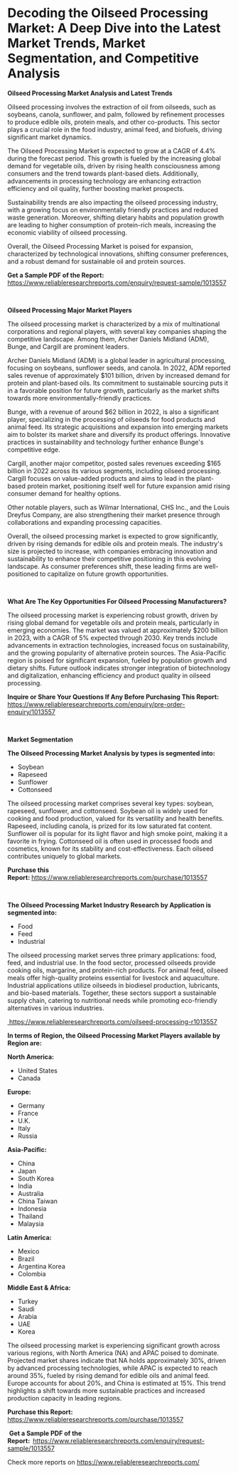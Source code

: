 <p><h1>Decoding the Oilseed Processing Market: A Deep Dive into the Latest Market Trends, Market Segmentation, and Competitive Analysis</h1></p><p><strong>Oilseed Processing Market Analysis and Latest Trends</strong></p>
<p><p>Oilseed processing involves the extraction of oil from oilseeds, such as soybeans, canola, sunflower, and palm, followed by refinement processes to produce edible oils, protein meals, and other co-products. This sector plays a crucial role in the food industry, animal feed, and biofuels, driving significant market dynamics.</p><p>The Oilseed Processing Market is expected to grow at a CAGR of 4.4% during the forecast period. This growth is fueled by the increasing global demand for vegetable oils, driven by rising health consciousness among consumers and the trend towards plant-based diets. Additionally, advancements in processing technology are enhancing extraction efficiency and oil quality, further boosting market prospects.</p><p>Sustainability trends are also impacting the oilseed processing industry, with a growing focus on environmentally friendly practices and reduced waste generation. Moreover, shifting dietary habits and population growth are leading to higher consumption of protein-rich meals, increasing the economic viability of oilseed processing.</p><p>Overall, the Oilseed Processing Market is poised for expansion, characterized by technological innovations, shifting consumer preferences, and a robust demand for sustainable oil and protein sources.</p></p>
<p><strong>Get a Sample PDF of the Report:&nbsp;</strong> <a href="https://www.reliableresearchreports.com/enquiry/request-sample/1013557?utm_campaign=3124&utm_medium=2&utm_source=Github&utm_content=ia&utm_term=06032025&utm_id=oilseed-processing">https://www.reliableresearchreports.com/enquiry/request-sample/1013557</a></p>
<p>&nbsp;</p>
<p><strong>Oilseed Processing Major Market Players</strong></p>
<p><p>The oilseed processing market is characterized by a mix of multinational corporations and regional players, with several key companies shaping the competitive landscape. Among them, Archer Daniels Midland (ADM), Bunge, and Cargill are prominent leaders.</p><p>Archer Daniels Midland (ADM) is a global leader in agricultural processing, focusing on soybeans, sunflower seeds, and canola. In 2022, ADM reported sales revenue of approximately $101 billion, driven by increased demand for protein and plant-based oils. Its commitment to sustainable sourcing puts it in a favorable position for future growth, particularly as the market shifts towards more environmentally-friendly practices.</p><p>Bunge, with a revenue of around $62 billion in 2022, is also a significant player, specializing in the processing of oilseeds for food products and animal feed. Its strategic acquisitions and expansion into emerging markets aim to bolster its market share and diversify its product offerings. Innovative practices in sustainability and technology further enhance Bunge's competitive edge.</p><p>Cargill, another major competitor, posted sales revenues exceeding $165 billion in 2022 across its various segments, including oilseed processing. Cargill focuses on value-added products and aims to lead in the plant-based protein market, positioning itself well for future expansion amid rising consumer demand for healthy options.</p><p>Other notable players, such as Wilmar International, CHS Inc., and the Louis Dreyfus Company, are also strengthening their market presence through collaborations and expanding processing capacities.</p><p>Overall, the oilseed processing market is expected to grow significantly, driven by rising demands for edible oils and protein meals. The industry's size is projected to increase, with companies embracing innovation and sustainability to enhance their competitive positioning in this evolving landscape. As consumer preferences shift, these leading firms are well-positioned to capitalize on future growth opportunities.</p></p>
<p>&nbsp;</p>
<p><strong>What Are The Key Opportunities For Oilseed Processing Manufacturers?</strong></p>
<p><p>The oilseed processing market is experiencing robust growth, driven by rising global demand for vegetable oils and protein meals, particularly in emerging economies. The market was valued at approximately $200 billion in 2023, with a CAGR of 5% expected through 2030. Key trends include advancements in extraction technologies, increased focus on sustainability, and the growing popularity of alternative protein sources. The Asia-Pacific region is poised for significant expansion, fueled by population growth and dietary shifts. Future outlook indicates stronger integration of biotechnology and digitalization, enhancing efficiency and product quality in oilseed processing.</p></p>
<p><strong>Inquire or Share Your Questions If Any Before Purchasing This Report:</strong> <a href="https://www.reliableresearchreports.com/enquiry/pre-order-enquiry/1013557?utm_campaign=3124&utm_medium=2&utm_source=Github&utm_content=ia&utm_term=06032025&utm_id=oilseed-processing">https://www.reliableresearchreports.com/enquiry/pre-order-enquiry/1013557</a></p>
<p>&nbsp;</p>
<p><strong>Market Segmentation</strong></p>
<p><strong>The Oilseed Processing Market Analysis by types is segmented into:</strong></p>
<p><ul><li>Soybean</li><li>Rapeseed</li><li>Sunflower</li><li>Cottonseed</li></ul></p>
<p><p>The oilseed processing market comprises several key types: soybean, rapeseed, sunflower, and cottonseed. Soybean oil is widely used for cooking and food production, valued for its versatility and health benefits. Rapeseed, including canola, is prized for its low saturated fat content. Sunflower oil is popular for its light flavor and high smoke point, making it a favorite in frying. Cottonseed oil is often used in processed foods and cosmetics, known for its stability and cost-effectiveness. Each oilseed contributes uniquely to global markets.</p></p>
<p><strong>Purchase this Report:&nbsp;</strong><a href="https://www.reliableresearchreports.com/purchase/1013557?utm_campaign=3124&utm_medium=2&utm_source=Github&utm_content=ia&utm_term=06032025&utm_id=oilseed-processing">https://www.reliableresearchreports.com/purchase/1013557</a></p>
<p>&nbsp;</p>
<p><strong>The Oilseed Processing Market Industry Research by Application is segmented into:</strong></p>
<p><ul><li>Food</li><li>Feed</li><li>Industrial</li></ul></p>
<p><p>The oilseed processing market serves three primary applications: food, feed, and industrial use. In the food sector, processed oilseeds provide cooking oils, margarine, and protein-rich products. For animal feed, oilseed meals offer high-quality proteins essential for livestock and aquaculture. Industrial applications utilize oilseeds in biodiesel production, lubricants, and bio-based materials. Together, these sectors support a sustainable supply chain, catering to nutritional needs while promoting eco-friendly alternatives in various industries.</p></p>
<p><a href="https://www.reliableresearchreports.com/oilseed-processing-r1013557?utm_campaign=3124&utm_medium=2&utm_source=Github&utm_content=ia&utm_term=06032025&utm_id=oilseed-processing">&nbsp;https://www.reliableresearchreports.com/oilseed-processing-r1013557</a></p>
<p><strong>In terms of Region, the Oilseed Processing Market Players available by Region are:</strong></p>
<p>
    <p> <strong> North America: </strong>
        <ul>
            <li>United States</li>
            <li>Canada</li>
        </ul>
        </p> 
    <p> <strong> Europe: </strong>
        <ul>
            <li>Germany</li>
            <li>France</li>
            <li>U.K.</li>
            <li>Italy</li>
            <li>Russia</li>
        </ul>
        </p> 
    <p> <strong> Asia-Pacific: </strong>
        <ul>
            <li>China</li>
            <li>Japan</li>
            <li>South Korea</li>
            <li>India</li>
            <li>Australia</li>
            <li>China Taiwan</li>
            <li>Indonesia</li>
            <li>Thailand</li>
            <li>Malaysia</li>
        </ul>
        </p> 
    <p> <strong> Latin America: </strong>
        <ul>
            <li>Mexico</li>
            <li>Brazil</li>
            <li>Argentina Korea</li>
            <li>Colombia</li>
        </ul>
        </p> 
    <p> <strong> Middle East & Africa: </strong>
        <ul>
            <li>Turkey</li>
            <li>Saudi</li>
            <li>Arabia</li>
            <li>UAE</li>
            <li>Korea</li>
        </ul>
    </p>
    </p>
<p><p>The oilseed processing market is experiencing significant growth across various regions, with North America (NA) and APAC poised to dominate. Projected market shares indicate that NA holds approximately 30%, driven by advanced processing technologies, while APAC is expected to reach around 35%, fueled by rising demand for edible oils and animal feed. Europe accounts for about 20%, and China is estimated at 15%. This trend highlights a shift towards more sustainable practices and increased production capacity in leading regions.</p></p>
<p><strong>Purchase this Report: </strong><a href="https://www.reliableresearchreports.com/purchase/1013557?utm_campaign=3124&utm_medium=2&utm_source=Github&utm_content=ia&utm_term=06032025&utm_id=oilseed-processing">https://www.reliableresearchreports.com/purchase/1013557</a></p>
<p>&nbsp;<strong>Get a Sample PDF of the Report:&nbsp;&nbsp;</strong><a href="https://www.reliableresearchreports.com/enquiry/request-sample/1013557?utm_campaign=3124&utm_medium=2&utm_source=Github&utm_content=ia&utm_term=06032025&utm_id=oilseed-processing">https://www.reliableresearchreports.com/enquiry/request-sample/1013557</a></p>
<p><strong></strong></p>
<p>Check more reports on <a href="https://www.reliableresearchreports.com/?utm_campaign=3124&utm_medium=2&utm_source=Github&utm_content=ia&utm_term=06032025&utm_id=oilseed-processing">https://www.reliableresearchreports.com/</a></p>